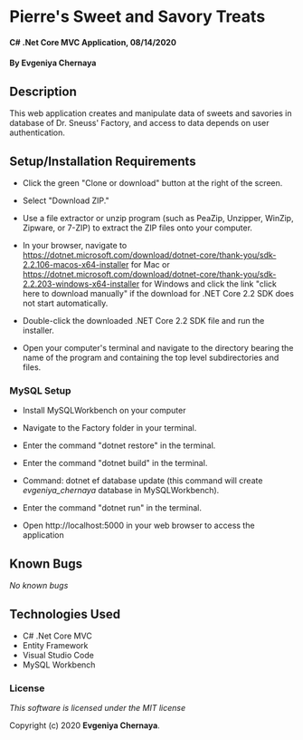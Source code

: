 # Pierre's Sweet and Savory Treats

#### C# .Net Core MVC Application, 08/14/2020

#### By **Evgeniya Chernaya**

## Description

This web application creates and manipulate data of sweets and savories in database of Dr. Sneuss' Factory, and access to data depends on user authentication.

## Setup/Installation Requirements

* Click the green "Clone or download" button at the right of the screen.

* Select "Download ZIP."

* Use a file extractor or unzip program (such as PeaZip, Unzipper, WinZip, Zipware, or 7-ZIP) to extract the ZIP files onto your computer.

* In your browser, navigate to https://dotnet.microsoft.com/download/dotnet-core/thank-you/sdk-2.2.106-macos-x64-installer for Mac or https://dotnet.microsoft.com/download/dotnet-core/thank-you/sdk-2.2.203-windows-x64-installer for Windows and click the link "click here to download manually" if the download for .NET Core 2.2 SDK does not start automatically.

* Double-click the downloaded .NET Core 2.2 SDK file and run the installer.

* Open your computer's terminal and navigate to the directory bearing the name of the program and containing the top level subdirectories and files.

### MySQL Setup

* Install MySQLWorkbench on your computer 

* Navigate to the Factory folder in your terminal.

* Enter the command "dotnet restore" in the terminal.

* Enter the command "dotnet build" in the terminal.

* Command: dotnet ef database update (this command will create *evgeniya_chernaya* database in MySQLWorkbench).

* Enter the command "dotnet run" in the terminal.

* Open http://localhost:5000 in your web browser to access the application


## Known Bugs

_No known bugs_

## Technologies Used

  * C# .Net Core MVC
  * Entity Framework
  * Visual Studio Code
  * MySQL Workbench

### License

_This software is licensed under the MIT license_

Copyright (c) 2020 **Evgeniya Chernaya**.